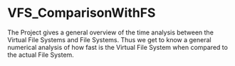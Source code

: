 # VFS_ComparisonWithFS


The Project gives a general overview of the time analysis between the Virtual File Systems and File Systems. 
Thus we get to know a general numerical analysis of how fast is the Virtual File System when compared to the actual File System.
